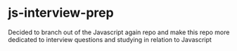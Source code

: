 # js-interview-prep
Decided to branch out of the Javascript again repo and make this repo more dedicated to interview questions and studying in relation to Javascript
